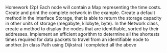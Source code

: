 Homework (2p)
Each node will contain a Map representing the time costs. Create and print the complete network in the example.
Create a default method in the interface Storage, that is able to return the storage capacity in other units of storage (megabyte, kilobyte, byte).
In the Network class, create a method to display the nodes that are identifiable, sorted by their addresses.
Implement an efficient agorithm to determine all the shortests times required for data packets to travel from an identifiable node to another.(in class Path using Dijkstra)
I completed all the above
